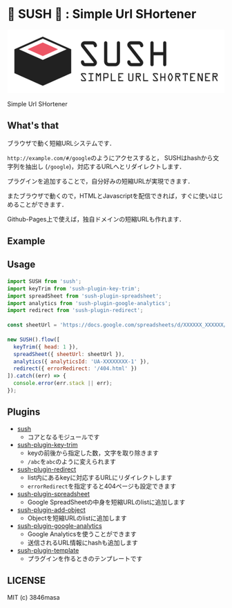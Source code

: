 # 🍣 SUSH 🍣 : Simple Url SHortener

![logo](img/sush_logo.png)

Simple Url SHortener

## What's that

ブラウザで動く短縮URLシステムです．

``http://example.com/#/google``のようにアクセスすると， SUSHはhashから文字列を抽出し (``/google``)，対応するURLへとリダイレクトします．

プラグインを追加することで，自分好みの短縮URLが実現できます．

またブラウザで動くので，HTMLとJavascriptを配信できれば，すぐに使いはじめることができます．

Github-Pages上で使えば，独自ドメインの短縮URLも作れます．

## Example

## Usage

```javascript
import SUSH from 'sush';
import keyTrim from 'sush-plugin-key-trim';
import spreadSheet from 'sush-plugin-spreadsheet';
import analytics from 'sush-plugin-google-analytics';
import redirect from 'sush-plugin-redirect';

const sheetUrl = 'https://docs.google.com/spreadsheets/d/XXXXXX_XXXXXX/edit#gid=0';

new SUSH().flow([
  keyTrim({ head: 1 }),
  spreadSheet({ sheetUrl: sheetUrl }),
  analytics({ analyticsId: 'UA-XXXXXXXX-1' }),
  redirect({ errorRedirect: '/404.html' })
]).catch((err) => {
  console.error(err.stack || err);
});
```

## Plugins

- [sush](./packages/sush)
  - コアとなるモジュールです
- [sush-plugin-key-trim](./packages/sush-plugin-key-trim)
  - keyの前後から指定した数，文字を取り除きます
  - ``/abc``を``abc``のように変えられます
- [sush-plugin-redirect](./packages/sush-plugin-redirect)
  - list内にあるkeyに対応するURLにリダイレクトします
  - ``errorRedirect``を指定すると404ページも設定できます
- [sush-plugin-spreadsheet](./packages/sush-plugin-spreadsheet)
  - Google SpreadSheetの中身を短縮URLのlistに追加します  
- [sush-plugin-add-object](./packages/sush-plugin-add-object)
  - Objectを短縮URLのlistに追加します
- [sush-plugin-google-analytics](./packages/sush-plugin-google-analytics)
  - Google Analyticsを使うことができます
  - 送信されるURL情報にhashも追加します
- [sush-plugin-template](./packages/sush-plugin-template)
  - プラグインを作るときのテンプレートです

## LICENSE

MIT (c) 3846masa
